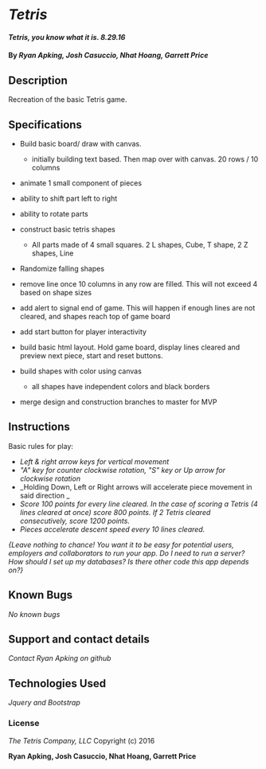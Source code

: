 # _Tetris_

#### _Tetris, you know what it is. 8.29.16_

#### By _Ryan Apking, Josh Casuccio, Nhat Hoang, Garrett Price_

## Description

Recreation of the basic Tetris game.

## Specifications

* Build basic board/ draw with canvas.
  * initially building text based. Then map over with canvas.
  20 rows / 10 columns

* animate 1 small component of pieces

* ability to shift part left to right

* ability to rotate parts

* construct basic tetris shapes
  * All parts made of 4 small squares. 2 L shapes, Cube, T shape, 2 Z shapes, Line

* Randomize falling shapes

* remove line once 10 columns in any row are filled. This will not exceed 4 based on shape sizes

* add alert to signal end of game. This will happen if enough lines are not cleared, and shapes reach top of  game board

* add start button for player interactivity

* build basic html layout. Hold game board, display lines cleared and preview next piece, start and reset buttons.

* build shapes with color using canvas  
  * all shapes have independent colors and black borders

* merge design and construction branches to master for MVP

## Instructions
Basic rules for play:
* _Left & right arrow keys for vertical movement_
* _"A" key for counter clockwise rotation, "S" key or Up arrow for clockwise rotation_
* _Holding Down, Left or Right arrows will accelerate piece movement in said direction  _
* _Score 100 points for every line cleared. In the case of scoring a Tetris (4 lines cleared at once) score 800 points. If 2 Tetris cleared consecutively, score 1200 points._
* _Pieces accelerate descent speed every 10 lines cleared._

_{Leave nothing to chance! You want it to be easy for potential users, employers and collaborators to run your app. Do I need to run a server? How should I set up my databases? Is there other code this app depends on?}_

## Known Bugs

_No known bugs_

## Support and contact details

_Contact Ryan Apking on github_

## Technologies Used

_Jquery and Bootstrap_

### License

*The Tetris Company, LLC* Copyright (c) 2016

**__Ryan Apking, Josh Casuccio, Nhat Hoang, Garrett Price__**
